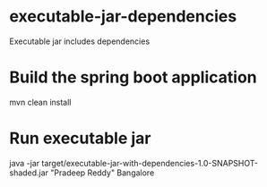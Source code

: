 # executable-jar-dependencies
Executable jar includes dependencies

# Build the spring boot application
mvn clean install

# Run executable jar
java -jar target/executable-jar-with-dependencies-1.0-SNAPSHOT-shaded.jar "Pradeep Reddy" Bangalore